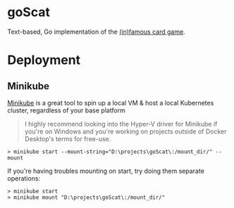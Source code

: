 # goScat
Text-based, Go implementation of the [(in)famous card game](https://en.wikipedia.org/wiki/Scat_(card_game)).

# Deployment

## Minikube

[Minikube](https://minikube.sigs.k8s.io/docs/start/) is a great tool to spin up a local VM & host a local Kubernetes cluster, regardless of your base platform

> I highly recommend looking into the Hyper-V driver for Minikube if you're on Windows and you're working on projects outside of Docker Desktop's terms for free-use. 

```
> minikube start --mount-string="D:\projects\goScat\:/mount_dir/" --mount 
```

If you're having troubles mounting on start, try doing them separate operations:

```
> minikube start
> minikube mount "D:\projects\goScat\:/mount_dir/"
```